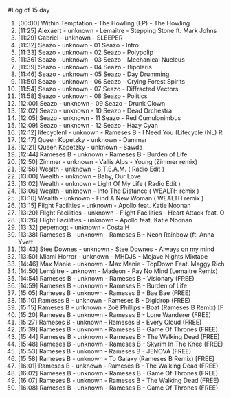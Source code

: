 #Log of 15 day

1. [00:00] Within Temptation - The Howling (EP) - The Howling
1. [11:25] Alexaert - unknown - Lemaitre - Stepping Stone ft. Mark Johns
1. [11:29] Gabriel - unknown - SLEEPER
1. [11:32] Seazo - unknown - 01 Seazo - Intro
1. [11:33] Seazo - unknown - 02 Seazo - Polypolip
1. [11:36] Seazo - unknown - 03 Seazo - Mechanical Nucleus
1. [11:39] Seazo - unknown - 04 Seazo - Bipolaris
1. [11:46] Seazo - unknown - 05 Seazo - Day Drumming
1. [11:50] Seazo - unknown - 06 Seazo - Crying Forest Spirits
1. [11:54] Seazo - unknown - 07 Seazo - Diffracted Vectors
1. [11:58] Seazo - unknown - 08 Seazo - Politics
1. [12:00] Seazo - unknown - 09 Seazo - Drunk Clown
1. [12:02] Seazo - unknown - 10 Seazo - Dead Orchestra
1. [12:05] Seazo - unknown - 11 Seazo - Red Cumulonimbus
1. [12:09] Seazo - unknown - 12 Seazo - Hazy Cyan
1. [12:12] lifecyclenl - unknown - Rameses B - I Need You (Lifecycle (NL) R
1. [12:17] Queen Kopetzky - unknown - Dammar
1. [12:21] Queen Kopetzky - unknown - Sawda
1. [12:44] Rameses B - unknown - Rameses B - Burden of Life
1. [12:50] Zimmer - unknown - Vallis Alps - Young (Zimmer remix)
1. [12:56] Wealth - unknown - S.T.E.A.M.  ( Radio Edit )
1. [13:00] Wealth - unknown - Baby, Our Love
1. [13:02] Wealth - unknown - Light Of My Life  ( Radio Edit )
1. [13:06] Wealth - unknown - Into The Distance ( WEALTH remix )
1. [13:10] Wealth - unknown - Find A New Woman ( WEALTH remix )
1. [13:15] Flight Facilities - unknown - Apollo feat. Katie Noonan
1. [13:20] Flight Facilities - unknown - Flight Facilities - Heart Attack feat. O
1. [13:26] Flight Facilities - unknown - Apollo feat. Katie Noonan
1. [13:32] pepemogt - unknown - Costa H
1. [13:38] Rameses B - unknown - Rameses B - Neon Rainbow (ft. Anna Yvett
1. [13:43] Stee Downes - unknown - Stee Downes - Always on my mind
1. [13:50] Miami Horror - unknown - MHDJS - Mojave Nights Mixtape
1. [14:46] Max Manie - unknown - Max Manie - TopDown Feat. Maggy Rich
1. [14:50] Lemâitre - unknown - Madeon - Pay No Mind (Lemaitre Remix)
1. [14:54] Rameses B - unknown - Rameses B - Visionary (FREE)
1. [14:59] Rameses B - unknown - Rameses B - Burden of Life
1. [15:05] Rameses B - unknown - Rameses B - Bae Bae (FREE)
1. [15:10] Rameses B - unknown - Rameses B - Digidrop (FREE)
1. [15:15] Rameses B - unknown - Zoë Phillips - Boat (Rameses B Remix) [F
1. [15:20] Rameses B - unknown - Rameses B - Lone Wanderer (FREE)
1. [15:27] Rameses B - unknown - Rameses B - Every Cloud (FREE)
1. [15:39] Rameses B - unknown - Rameses B - Game Of Thrones (FREE)
1. [15:44] Rameses B - unknown - Rameses B - The Walking Dead (FREE)
1. [15:48] Rameses B - unknown - Rameses B - Skyrim In The Knee (FREE)
1. [15:53] Rameses B - unknown - Rameses B - JENOVA (FREE)
1. [15:58] Rameses B - unknown - To Galaxy (Rameses B Remix) [FREE]
1. [16:01] Rameses B - unknown - Rameses B - The Walking Dead (FREE)
1. [16:02] Rameses B - unknown - Rameses B - Game Of Thrones (FREE)
1. [16:07] Rameses B - unknown - Rameses B - The Walking Dead (FREE)
1. [16:08] Rameses B - unknown - Rameses B - Game Of Thrones (FREE)
